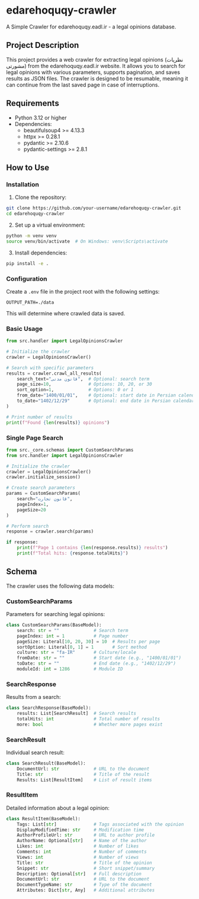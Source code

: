 # edarehoquqy-crawler

A Simple Crawler for edarehoquqy.eadl.ir - a legal opinions database.

## Project Description

This project provides a web crawler for extracting legal opinions (نظریات مشورتی) from the edarehoquqy.eadl.ir website. It allows you to search for legal opinions with various parameters, supports pagination, and saves results as JSON files. The crawler is designed to be resumable, meaning it can continue from the last saved page in case of interruptions.

## Requirements

- Python 3.12 or higher
- Dependencies:
  - beautifulsoup4 >= 4.13.3
  - httpx >= 0.28.1
  - pydantic >= 2.10.6
  - pydantic-settings >= 2.8.1

## How to Use

### Installation

1. Clone the repository:

```bash
git clone https://github.com/your-username/edarehoquqy-crawler.git
cd edarehoquqy-crawler
```

2. Set up a virtual environment:

```bash
python -m venv venv
source venv/bin/activate  # On Windows: venv\Scripts\activate
```

3. Install dependencies:

```bash
pip install -e .
```

### Configuration

Create a `.env` file in the project root with the following settings:

```
OUTPUT_PATH=./data
```

This will determine where crawled data is saved.

### Basic Usage

```python
from src.handler import LegalOpinionsCrawler

# Initialize the crawler
crawler = LegalOpinionsCrawler()

# Search with specific parameters
results = crawler.crawl_all_results(
    search_text="قانون مدنی",  # Optional: search term
    page_size=10,              # Options: 10, 20, or 30
    sort_option=1,             # Options: 0 or 1
    from_date="1400/01/01",    # Optional: start date in Persian calendar
    to_date="1402/12/29"       # Optional: end date in Persian calendar
)

# Print number of results
print(f"Found {len(results)} opinions")
```

### Single Page Search

```python
from src._core.schemas import CustomSearchParams
from src.handler import LegalOpinionsCrawler

# Initialize the crawler
crawler = LegalOpinionsCrawler()
crawler.initialize_session()

# Create search parameters
params = CustomSearchParams(
    search="قانون تجارت",
    pageIndex=1,
    pageSize=20
)

# Perform search
response = crawler.search(params)

if response:
    print(f"Page 1 contains {len(response.results)} results")
    print(f"Total hits: {response.totalHits}")
```

## Schema

The crawler uses the following data models:

### CustomSearchParams

Parameters for searching legal opinions:

```python
class CustomSearchParams(BaseModel):
    search: str = ""             # Search term
    pageIndex: int = 1           # Page number
    pageSize: Literal[10, 20, 30] = 10  # Results per page
    sortOption: Literal[0, 1] = 1       # Sort method
    culture: str = "fa-IR"       # Culture/locale
    fromDate: str = ""           # Start date (e.g., "1400/01/01")
    toDate: str = ""             # End date (e.g., "1402/12/29")
    moduleId: int = 1286         # Module ID
```

### SearchResponse

Results from a search:

```python
class SearchResponse(BaseModel):
    results: List[SearchResult]  # Search results
    totalHits: int               # Total number of results
    more: bool                   # Whether more pages exist
```

### SearchResult

Individual search result:

```python
class SearchResult(BaseModel):
    DocumentUrl: str             # URL to the document
    Title: str                   # Title of the result
    Results: List[ResultItem]    # List of result items
```

### ResultItem

Detailed information about a legal opinion:

```python
class ResultItem(BaseModel):
    Tags: List[str]              # Tags associated with the opinion
    DisplayModifiedTime: str     # Modification time
    AuthorProfileUrl: str        # URL to author profile
    AuthorName: Optional[str]    # Name of the author
    Likes: int                   # Number of likes
    Comments: int                # Number of comments
    Views: int                   # Number of views
    Title: str                   # Title of the opinion
    Snippet: str                 # Short snippet/summary
    Description: Optional[str]   # Full description
    DocumentUrl: str             # URL to the document
    DocumentTypeName: str        # Type of the document
    Attributes: Dict[str, Any]   # Additional attributes
```
